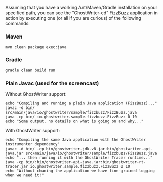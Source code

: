 Assuming that you have a working Ant/Maven/Gradle installation on your specified path, you can see the
"GhostWriter-ed" FizzBuzz application in action by executing one (or all if you are curious) of the following commands:


### Maven

```
mvn clean package exec:java
```

### Gradle
 
```
gradle clean build run
```

### Plain Javac (used for the screencast)

Without GhostWriter support:
```
echo "Compiling and running a plain Java application (FizzBuzz)..."
javac -d bin/ src/main/java/io/ghostwriter/sample/fizzbuzz/FizzBuzz.java
java -cp bin/ io.ghostwriter.sample.fizzbuzz.FizzBuzz 0 10
echo "Some output, no details on what is going on and why..."
```

With GhostWriter support:
```
echo "Compiling the same Java application with the GhostWriter instrumenter dependency"
javac -d bin/ -cp bin/ghostwriter-jdk-v8.jar:bin/ghostwriter-api-java.jar src/main/java/io/ghostwriter/sample/fizzbuzz/FizzBuzz.java
echo "... then running it with the GhostWriter Tracer runtime..."
java -cp bin/:bin/ghostwriter-api-java.jar:bin/ghostwriter-rt-tracer.jar io.ghostwriter.sample.fizzbuzz.FizzBuzz 0 10
echo "Without chaning the application we have fine-grained logging when we need it!" 
```

